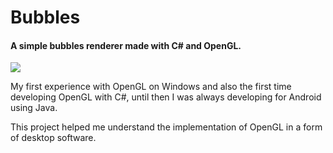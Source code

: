 # Bubbles

<h4>A simple bubbles renderer made with C# and OpenGL.</h4>

![](https://github.com/lucasleandro1805/Bubbles-CSharp-OpenGL/blob/master/image/showcase.gif)

<p>
My first experience with OpenGL on Windows and also the first time developing OpenGL with C#, until then I was always developing for Android using Java.
</p>
<p>
This project helped me understand the implementation of OpenGL in a form of desktop software.
</p>